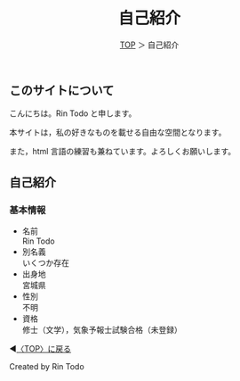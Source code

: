 <!--
layout: page
title: "自己紹介"
permalink: /profile
-->



<html lang="ja">
   <head>
   
   </head>
    <body>
        <div class="wrap">
            <header>
                <h1>自己紹介</h1>
                <span><a href="/index.html">TOP</a> ＞ 自己紹介</span>
            </header>
            <main>
            <h2>このサイトについて</h2>
            <p>こんにちは。Rin Todo と申します。</p>
            <p>本サイトは，私の好きなものを載せる自由な空間となります。</p>
            <p>また，html 言語の練習も兼ねています。よろしくお願いします。</p>
            <h2>自己紹介</h2>
            <h3>基本情報</h3>
            <ul>
                <li>名前</li>Rin Todo 
                <li>別名義</li>いくつか存在
                <li>出身地</li>宮城県
                <li>性別</li>不明
                <li>資格</li>修士（文学），気象予報士試験合格（未登録）
            </ul>
            </main>
            <footer class="footer">
                <p>◀<a href="/index.html">〈TOP〉に戻る</a></p>
                Created by Rin Todo 
            </footer>
        </div>
    </body>
</html>